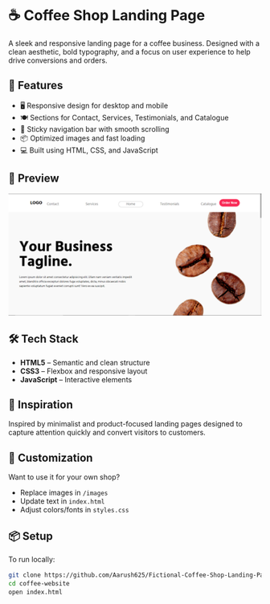 # ☕ Coffee Shop Landing Page

A sleek and responsive landing page for a coffee business. Designed with a clean aesthetic, bold typography, and a focus on user experience to help drive conversions and orders.

## 🚀 Features

- 🖥️ Responsive design for desktop and mobile
- 🍽️ Sections for Contact, Services, Testimonials, and Catalogue
- 📍 Sticky navigation bar with smooth scrolling
- 📦 Optimized images and fast loading
- 💻 Built using HTML, CSS, and JavaScript

## 📸 Preview

![Homepage Preview](./preview_image.png)

## 🛠️ Tech Stack

- **HTML5** – Semantic and clean structure
- **CSS3** – Flexbox and responsive layout
- **JavaScript** – Interactive elements


## 🧠 Inspiration

Inspired by minimalist and product-focused landing pages designed to capture attention quickly and convert visitors to customers.

## 📝 Customization

Want to use it for your own shop?
- Replace images in `/images`
- Update text in `index.html`
- Adjust colors/fonts in `styles.css`

## 📦 Setup

To run locally:

```bash
git clone https://github.com/Aarush625/Fictional-Coffee-Shop-Landing-Page.git
cd coffee-website
open index.html


